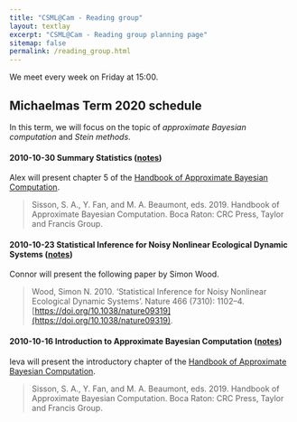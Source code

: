```yaml
---
title: "CSML@Cam - Reading group"
layout: textlay
excerpt: "CSML@Cam - Reading group planning page"
sitemap: false
permalink: /reading_group.html
---
```


We meet every week on Friday at 15:00. 



## Michaelmas Term 2020 schedule

In this term, we will focus on the topic of *approximate Bayesian computation* and *Stein methods*.

#### 2010-10-30 Summary Statistics ([notes](_support_files/reading_group/2020_10_30_reading_group_alex_summary_statistics.pdf))

Alex will present chapter 5 of the [Handbook of Approximate Bayesian Computation](https://www.routledge.com/Handbook-of-Approximate-Bayesian-Computation/Sisson-Fan-Beaumont/p/book/9781439881507).  
> Sisson, S. A., Y. Fan, and M. A. Beaumont, eds. 2019. Handbook of Approximate Bayesian Computation. Boca Raton: CRC Press, Taylor and Francis Group.


#### 2010-10-23 Statistical Inference for Noisy Nonlinear Ecological Dynamic Systems ([notes](_support_files/reading_group/2020_10_23_reading_group_connor_nonlinear_dynamics.pdf))

Connor will present the following paper by Simon Wood.
> Wood, Simon N. 2010. ‘Statistical Inference for Noisy Nonlinear Ecological Dynamic Systems’. Nature 466 (7310): 1102–4. [https://doi.org/10.1038/nature09319](https://doi.org/10.1038/nature09319).


#### 2010-10-16 Introduction to Approximate Bayesian Computation ([notes](_support_files/reading_group/2020_10_16_reading_group_ieva_intro-to-abc.pdf))

Ieva will present the introductory chapter of the [Handbook of Approximate Bayesian Computation](https://www.routledge.com/Handbook-of-Approximate-Bayesian-Computation/Sisson-Fan-Beaumont/p/book/9781439881507). 
> Sisson, S. A., Y. Fan, and M. A. Beaumont, eds. 2019. Handbook of Approximate Bayesian Computation. Boca Raton: CRC Press, Taylor and Francis Group.





